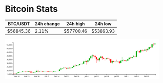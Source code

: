 # Bitcoin Stats

BTC/USDT|24h change|24h high|24h low|
|---|---|---|---|
|$56845.36|2.11%|$57700.46|$53863.93|

<img src="./chart.svg">
